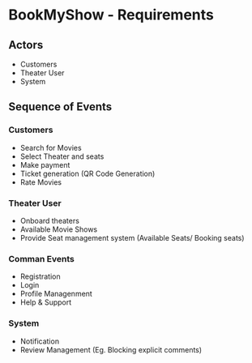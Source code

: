 # BookMyShow - Requirements

## Actors 

* Customers
* Theater User
* System

## Sequence of Events

### Customers

* Search for Movies
* Select Theater and seats
* Make payment
* Ticket generation (QR Code Generation)
* Rate Movies

### Theater User

* Onboard theaters
* Available Movie Shows
* Provide Seat management system (Available Seats/ Booking seats)

### Comman Events

* Registration
* Login
* Profile Managenment
* Help & Support

### System

* Notification 
* Review Management (Eg. Blocking explicit comments)
